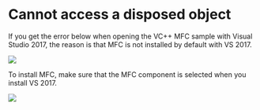 # Cannot access a disposed object

If you get the error below when opening the VC++ MFC sample with Visual Studio 2017, the reason is that MFC is not installed by default with VS 2017.

![](https://support.soraco.co/hc/article\_attachments/115017891823/mceclip1.png)

&#x20;

To install MFC, make sure that the MFC component is selected when you install VS 2017.

![](https://support.soraco.co/hc/article\_attachments/115017713406/mceclip2.png)
